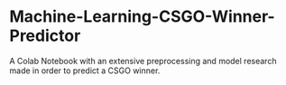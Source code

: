 # Machine-Learning-CSGO-Winner-Predictor
A Colab Notebook with an extensive preprocessing and model research made in order to predict a CSGO winner.
